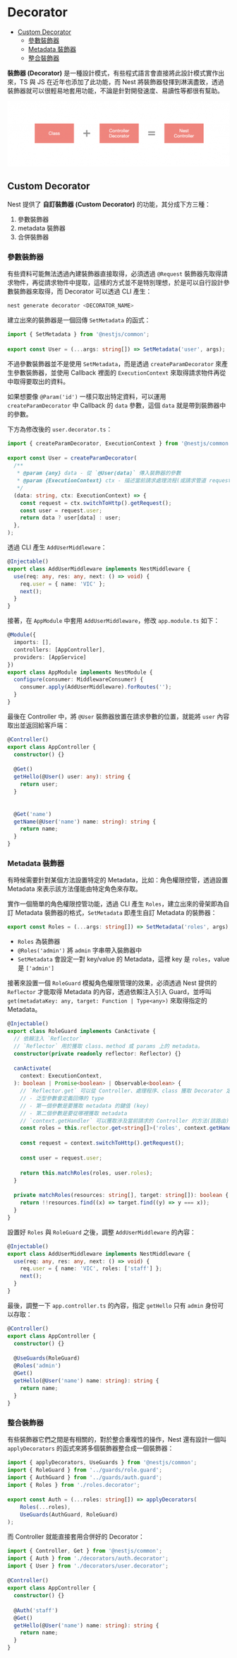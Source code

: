 # Decorator

- [Custom Decorator](#custom-decorator)
  - [參數裝飾器](#參數裝飾器)
  - [Metadata 裝飾器](#metadata-裝飾器)
  - [整合裝飾器](#整合裝飾器)

**裝飾器 (Decorator)** 是一種設計模式，有些程式語言會直接將此設計模式實作出來，TS 與 JS 在近年也添加了此功能，而 Nest 將裝飾器發揮到淋漓盡致，透過裝飾器就可以很輕易地套用功能，不論是針對開發速度、易讀性等都很有幫助。

![Decorator](./imgs/d1.png)

## Custom Decorator

Nest 提供了 **自訂裝飾器 (Custom Decorator)** 的功能，其分成下方三種：

1. 參數裝飾器
2. metadata 裝飾器
3. 合併裝飾器

### 參數裝飾器

有些資料可能無法透過內建裝飾器直接取得，必須透過 `@Request` 裝飾器先取得請求物件，再從請求物件中提取，這樣的方式並不是特別理想，於是可以自行設計參數裝飾器來取得，而 Decorator 可以透過 CLI 產生：

```bash
nest generate decorator <DECORATOR_NAME>
```

建立出來的裝飾器是一個回傳 `SetMetadata` 的函式：

```ts
import { SetMetadata } from '@nestjs/common';

export const User = (...args: string[]) => SetMetadata('user', args);
```

不過參數裝飾器並不是使用 `SetMetadata`，而是透過 `createParamDecorator` 來產生參數裝飾器，並使用 Callback 裡面的 `ExecutionContext` 來取得請求物件再從中取得要取出的資料。

如果想要像 `@Param('id')` 一樣只取出特定資料，可以運用 `createParamDecorator` 中 Callback 的 `data` 參數，這個 `data` 就是帶到裝飾器中的參數。

下方為修改後的 `user.decorator.ts`：

```ts
import { createParamDecorator, ExecutionContext } from '@nestjs/common';

export const User = createParamDecorator(
  /**
   * @param {any} data - 從 `@User(data)` 傳入裝飾器的參數
   * @param {ExecutionContext} ctx - 描述當前請求處理流程(或請求管道 request pipeline)的介面
   */
  (data: string, ctx: ExecutionContext) => {
    const request = ctx.switchToHttp().getRequest();
    const user = request.user;
    return data ? user[data] : user;
  },
);
```

透過 CLI 產生 `AddUserMiddleware`：

```ts
@Injectable()
export class AddUserMiddleware implements NestMiddleware {
  use(req: any, res: any, next: () => void) {
    req.user = { name: 'VIC' };
    next();
  }
}
```

接著，在 `AppModule` 中套用 `AddUserMiddleware`，修改 `app.module.ts` 如下：

```ts
@Module({
  imports: [],
  controllers: [AppController],
  providers: [AppService]
})
export class AppModule implements NestModule {
  configure(consumer: MiddlewareConsumer) {
    consumer.apply(AddUserMiddleware).forRoutes('');
  }
}
```

最後在 Controller 中，將 `@User` 裝飾器放置在請求參數的位置，就能將 `user` 內容取出並返回給客戶端：

```ts
@Controller()
export class AppController {
  constructor() {}

  @Get()
  getHello(@User() user: any): string {
    return user;
  }


  @Get('name')
  getName(@User('name') name: string): string {
    return name;
  }
}
```

### Metadata 裝飾器

有時候需要針對某個方法設置特定的 Metadata，比如：角色權限控管，透過設置 Metadata 來表示該方法僅能由特定角色來存取。

實作一個簡單的角色權限控管功能，透過 CLI 產生 `Roles`，建立出來的骨架即為自訂 Metadata 裝飾器的格式，`SetMetadata` 即產生自訂 Metadata 的裝飾器：

```ts
export const Roles = (...args: string[]) => SetMetadata('roles', args);
```

- `Roles` 為裝飾器
- `@Roles('admin')` 將 `admin` 字串帶入裝飾器中
- `SetMetadata` 會設定一對 key/value 的 Metadata，這裡 key 是 `roles`，value 是 `['admin']`

接著來設置一個 `RoleGuard` 模擬角色權限管理的效果，必須透過 Nest 提供的 `Reflector` 才能取得 Metadata 的內容，透過依賴注入引入 Guard，並呼叫 `get(metadataKey: any, target: Function | Type<any>)` 來取得指定的 Metadata。

```ts
@Injectable()
export class RoleGuard implements CanActivate {
  // 依賴注入 `Reflector`
  // `Reflector` 用於獲取 class、method 或 params 上的 metadata。
  constructor(private readonly reflector: Reflector) {}

  canActivate(
    context: ExecutionContext,
  ): boolean | Promise<boolean> | Observable<boolean> {
    // `Reflector.get` 可以從 Controller、處理程序、class 獲取 Decorator 定義的 metadata，而 metadata 是附加在上述那幾種物件的信息
    // - 泛型參數會定義回傳的 type
    // - 第一個參數是要獲取 metadata 的鍵值 (key)
    // - 第二個參數是要從哪裡獲取 metadata
    // `context.getHandler` 可以獲取涉及當前請求的 Controller 的方法(該路由)
    const roles = this.reflector.get<string[]>('roles', context.getHandler());

    const request = context.switchToHttp().getRequest();

    const user = request.user;

    return this.matchRoles(roles, user.roles);
  }

  private matchRoles(resources: string[], target: string[]): boolean {
    return !!resources.find((x) => target.find((y) => y === x));
  }
}
```

設置好 `Roles` 與 `RoleGuard` 之後，調整 `AddUserMiddleware` 的內容：

```ts
@Injectable()
export class AddUserMiddleware implements NestMiddleware {
  use(req: any, res: any, next: () => void) {
    req.user = { name: 'VIC', roles: ['staff'] };
    next();
  }
}
```

最後，調整一下 `app.controller.ts` 的內容，指定 `getHello` 只有 `admin` 身份可以存取：

```ts
@Controller()
export class AppController {
  constructor() {}

  @UseGuards(RoleGuard)
  @Roles('admin')
  @Get()
  getHello(@User('name') name: string): string {
    return name;
  }
}
```

### 整合裝飾器

有些裝飾器它們之間是有相關的，對於整合重複性的操作，Nest 還有設計一個叫 `applyDecorators` 的函式來將多個裝飾器整合成一個裝飾器：

```ts
import { applyDecorators, UseGuards } from '@nestjs/common';
import { RoleGuard } from '../guards/role.guard';
import { AuthGuard } from '../guards/auth.guard';
import { Roles } from './roles.decorator';

export const Auth = (...roles: string[]) => applyDecorators(
    Roles(...roles),
    UseGuards(AuthGuard, RoleGuard)
);
```

而 Controller 就能直接套用合併好的 Decorator：

```ts
import { Controller, Get } from '@nestjs/common';
import { Auth } from './decorators/auth.decorator';
import { User } from './decorators/user.decorator';

@Controller()
export class AppController {
  constructor() {}

  @Auth('staff')
  @Get()
  getHello(@User('name') name: string): string {
    return name;
  }
}
```
